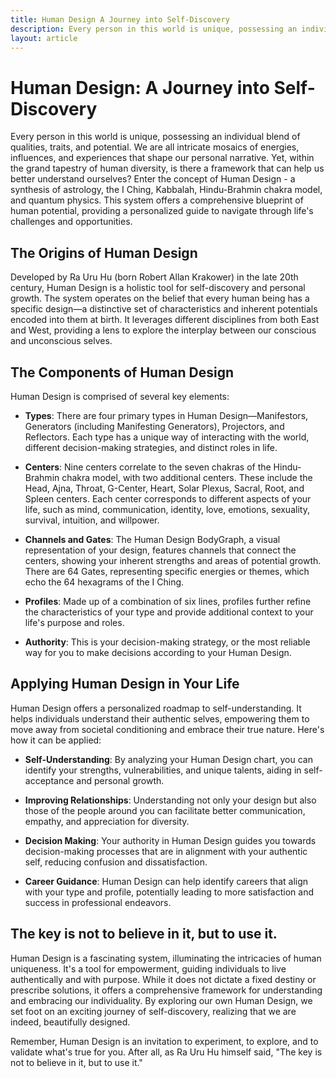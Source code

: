 ```yaml
---
title: Human Design A Journey into Self-Discovery
description: Every person in this world is unique, possessing an individual blend of qualities, traits, and potential. We are all intricate mosaics of energies, influences, and experiences that shape our personal narrative. Yet, within the grand tapestry of human diversity, is there a framework that can help us better understand ourselves? Enter the concept of Human Design - a synthesis of astrology, the I Ching, Kabbalah, Hindu-Brahmin chakra model, and quantum physics. This system offers a comprehensive blueprint of human potential, providing a personalized guide to navigate through life's challenges and opportunities. 
layout: article
---
```

# Human Design: A Journey into Self-Discovery

Every person in this world is unique, possessing an individual blend of qualities, traits, and potential. We are all intricate mosaics of energies, influences, and experiences that shape our personal narrative. Yet, within the grand tapestry of human diversity, is there a framework that can help us better understand ourselves? Enter the concept of Human Design - a synthesis of astrology, the I Ching, Kabbalah, Hindu-Brahmin chakra model, and quantum physics. This system offers a comprehensive blueprint of human potential, providing a personalized guide to navigate through life's challenges and opportunities. 

## The Origins of Human Design

Developed by Ra Uru Hu (born Robert Allan Krakower) in the late 20th century, Human Design is a holistic tool for self-discovery and personal growth. The system operates on the belief that every human being has a specific design—a distinctive set of characteristics and inherent potentials encoded into them at birth. It leverages different disciplines from both East and West, providing a lens to explore the interplay between our conscious and unconscious selves.

## The Components of Human Design

Human Design is comprised of several key elements:

- **Types**: There are four primary types in Human Design—Manifestors, Generators (including Manifesting Generators), Projectors, and Reflectors. Each type has a unique way of interacting with the world, different decision-making strategies, and distinct roles in life.

- **Centers**: Nine centers correlate to the seven chakras of the Hindu-Brahmin chakra model, with two additional centers. These include the Head, Ajna, Throat, G-Center, Heart, Solar Plexus, Sacral, Root, and Spleen centers. Each center corresponds to different aspects of your life, such as mind, communication, identity, love, emotions, sexuality, survival, intuition, and willpower.

- **Channels and Gates**: The Human Design BodyGraph, a visual representation of your design, features channels that connect the centers, showing your inherent strengths and areas of potential growth. There are 64 Gates, representing specific energies or themes, which echo the 64 hexagrams of the I Ching.

- **Profiles**: Made up of a combination of six lines, profiles further refine the characteristics of your type and provide additional context to your life's purpose and roles.

- **Authority**: This is your decision-making strategy, or the most reliable way for you to make decisions according to your Human Design.

## Applying Human Design in Your Life

Human Design offers a personalized roadmap to self-understanding. It helps individuals understand their authentic selves, empowering them to move away from societal conditioning and embrace their true nature. Here's how it can be applied:

- **Self-Understanding**: By analyzing your Human Design chart, you can identify your strengths, vulnerabilities, and unique talents, aiding in self-acceptance and personal growth.

- **Improving Relationships**: Understanding not only your design but also those of the people around you can facilitate better communication, empathy, and appreciation for diversity.

- **Decision Making**: Your authority in Human Design guides you towards decision-making processes that are in alignment with your authentic self, reducing confusion and dissatisfaction.

- **Career Guidance**: Human Design can help identify careers that align with your type and profile, potentially leading to more satisfaction and success in professional endeavors.

## The key is not to believe in it, but to use it.

Human Design is a fascinating system, illuminating the intricacies of human uniqueness. It's a tool for empowerment, guiding individuals to live authentically and with purpose. While it does not dictate a fixed destiny or prescribe solutions, it offers a comprehensive framework for understanding and embracing our individuality. By exploring our own Human Design, we set foot on an exciting journey of self-discovery, realizing that we are indeed, beautifully designed. 

Remember, Human Design is an invitation to experiment, to explore, and to validate what's true for you. After all, as Ra Uru Hu himself said, "The key is not to believe in it, but to use it."
